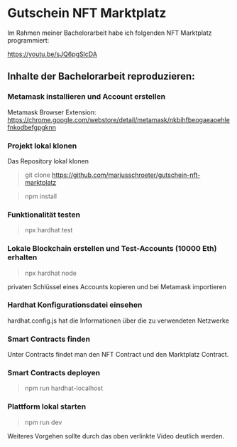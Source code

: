 # Gutschein NFT Marktplatz

Im Rahmen meiner Bachelorarbeit habe ich folgenden NFT Marktplatz programmiert:

https://youtu.be/sJQ6pgSlcDA

## Inhalte der Bachelorarbeit reproduzieren:

### Metamask installieren und Account erstellen

Metamask Browser Extension:
https://chrome.google.com/webstore/detail/metamask/nkbihfbeogaeaoehlefnkodbefgpgknn

### Projekt lokal klonen

Das Repository lokal klonen
> git clone https://github.com/mariusschroeter/gutschein-nft-marktplatz

> npm install

### Funktionalität testen

> npx hardhat test

### Lokale Blockchain erstellen und Test-Accounts (10000 Eth) erhalten

> npx hardhat node

privaten Schlüssel eines Accounts kopieren und bei Metamask importieren

### Hardhat Konfigurationsdatei einsehen

hardhat.config.js hat die Informationen über die zu verwendeten Netzwerke

### Smart Contracts finden

Unter Contracts findet man den NFT Contract und den Marktplatz Contract.

### Smart Contracts deployen

> npm run hardhat-localhost

### Plattform lokal starten

> npm run dev

Weiteres Vorgehen sollte durch das oben verlinkte Video deutlich werden.

